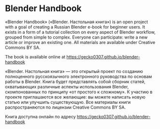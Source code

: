# Blender Handbook
«Blender Handbook» («Blender. Настольная книга») is an open project with a goal of creating a Russian Blender e-book for beginner users. It exists in a form of a tutorial collection on every aspect of Blender workflow, grouped from simple to complex. Everyone can participate: write a new article or improve an existing one. All materials are available under Creative Commons BY SA.

The book is available online at https://gecko0307.github.io/blender-handbook

«Blender. Настольная книга» — это открытый проект по созданию полноценного русскоязычного электронного руководства по основам работы в Blender. Книга будет представлять собой сборник статей, охватывающих различные аспекты использования Blender, скомпонованных по принципу «от простого к сложному». К участию в проекте приглашаются все желающие: вы можете написать новую статью или улучшить существующую. Все материалы книги распространяются по лицензии Creative Commons BY SA.

Книга доступна онлайн по адресу https://gecko0307.github.io/blender-handbook
